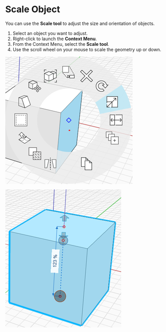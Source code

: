 # Scale Object

You can use the **Scale tool** to adjust the size and orientation of objects.

1. Select an object you want to adjust.&#x20;
2. Right-click to launch the **Context Menu**.&#x20;
3. From the Context Menu, select the **Scale tool**.&#x20;
4. Use the scroll wheel on your mouse to scale the geometry up or down.

![](../.gitbook/assets/scale1.png)

![](../.gitbook/assets/scale2.png)
